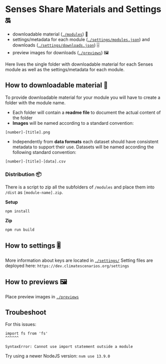 # Senses Share Materials and Settings 🔛
- downloadable material ([`./modules`](./modules)) 🔧
- settings/metadata for each module ([`./settings/modules.json`](./settings/modules.json)) and downloads ([`./settings/downloads.json`](./settings/downloads.json)) 🎚️
- preview images for downloads ([`./previews`](./previews)) 🖼

Here lives the single folder with downloadable material for each Senses module as well as the settings/metadata for each module.

## How to downloadable material 🔧
To provide downloadable material for your module you will have to create a
folder with the module name.

* Each folder will contain a __readme file__ to document the actual content of the
folder
* __Images__ will be named according to a standard convention:
```
[number]-[title].png
```
* Independently from __data formats__ each dataset should have consistent
metadata to support their use. Datasets will be named according the following
standard convention:
```
[number]-[title]-[data].csv
```

### Distribution 📦
There is a script to zip all the subfolders of `/modules` and place them into `/dist` as `[module-name].zip`.

__Setup__
```
npm install
```

__Zip__
```
npm run build
```

## How to settings 🎚️
More information about keys are located in [`./settings/`](./settings/)
Setting files are deployed here: `https://dev.climatescenarios.org/settings`

## How to previews 🖼
Place preview images in [`./previews`](./previews)

## Troubeshoot
For this issues:
```
import fs from 'fs'
^^^^^^

SyntaxError: Cannot use import statement outside a module
```
Try using a newer NodeJS version: `nvm use 13.9.0`
